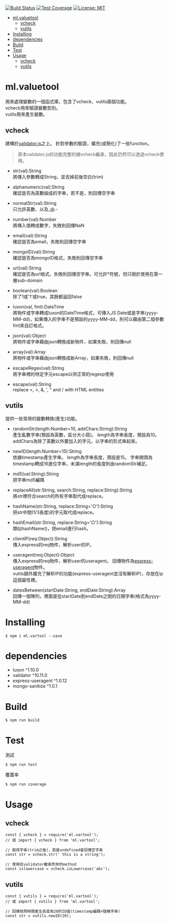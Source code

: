 [![Build Status](https://travis-ci.org/ML-Jason/ml.vartool.svg?branch=master)](https://travis-ci.org/ML-Jason/ml.vartool)
[![Test Coverage](https://api.codeclimate.com/v1/badges/951ba2030fc02992c0e1/test_coverage)](https://codeclimate.com/github/ML-Jason/ml.vartool/test_coverage)
[![License: MIT](https://img.shields.io/badge/License-MIT-yellow.svg)](https://opensource.org/licenses/MIT)
<!--[![Coverage Status](https://coveralls.io/repos/github/ML-Jason/ml.vartool/badge.svg?branch=master)](https://coveralls.io/github/ML-Jason/ml.vartool?branch=master)-->

<!-- TOC -->

- [ml.valuetool](#mlvaluetool)
  - [vcheck](#vcheck)
  - [vutils](#vutils)
- [Installing](#installing)
- [dependencies](#dependencies)
- [Build](#build)
- [Test](#test)
- [Usage](#usage)
  - [vcheck](#vcheck-1)
  - [vutils](#vutils-1)

<!-- /TOC -->

# ml.valuetool
用來處理變數的一個函式庫，包含了vcheck、vutils兩個功能。  
vcheck用來驗證變數型別。  
vutils用來產生變數。

## vcheck
建構於[validator.js](https://github.com/chriso/validator.js)之上。
針對參數的驗證，擴充(或簡化)了一些function。
> 原本validator.js的功能完整的被vcheck繼承，因此仍然可以透過vcheck使用。

* str(val):String  
  將傳入參數轉成String，並去掉前後空白(trim)

* alphanumeric(val):String  
  確認是否為英數組成的字串，若不是，則回傳空字串
  
* normalStr(val):String  
  只允許英數、以及_@.-

* number(val):Number  
  將傳入值轉成數字，失敗則回傳NaN

* email(val):String  
  確認是否為email，失敗則回傳空字串

* mongoID(val):String  
  確認是否為mongoID格式，失敗則回傳空字串

* url(val):String  
  確認是否為url格式，失敗則回傳空字串。可允許*符號，但只限於使用在第一層sub-domain

* boolean(val):Boolean  
  除了1或'1'或true，其餘都返回false

* luxon(val, fmt):DateTime  
  將物件或字串轉成luxon的DateTime格式，可傳入JS Date或是字串(yyyy-MM-dd)，如果傳入的字串不是預設的yyyy-MM-dd，則可以藉由第二個參數fmt來自訂格式。

* json(val):Object  
  將物件或字串藉由json轉換成新物件，如果失敗，則回傳null

* array(val):Array  
  將物件或字串藉由json轉換成新Array，如果失敗，則回傳null

* escapeRegex(val):String  
  將字串裡的特定字元escape以供正常的regexp使用

* escape(val):String  
  replace <, >, &, ', " and / with HTML entities

## vutils
提供一些常用的變數轉換(產生)功能。

* randomStr(length:Number=10, addChars:String):String  
  產生亂數字串(預設為英數，區分大小寫)。
  length為字串長度，預設為10。
  addChars為除了英數以外要加入的字元，以字串的形式串起來。

* newID(length:Number=15):String  
  依據timestamp產生字串。
  length為字串長度，預設是15。
  字串開頭為timestamp轉成16進位字串，未滿length的長度則由randomStr補足。

* md5(val:String):String  
  把字串md5編碼

* replaceAll(str:String, search:String, replace:String):String  
  將str裡符合search的所有字串取代成replace。

* hashName(str:String, replace:String='○'):String  
  把str中間(1/3長度)的字元取代成replace。

* hashEmail(str:String, replace:String='○'):String  
  類似hashName()，把email進行hash。

* clientIP(req:Object):String  
  傳入express的req物件，解析user的IP。

* useragent(req:Object):Object  
  傳入express的req物件，解析user的useragent。
  回傳物件為[express-useragent](https://github.com/biggora/express-useragent)物件。  
  vutils額外擴充了解析IP的功能(express-useragent並沒有解析IP)，存放在ip這個屬性裡。

* datesBetween(startDate:String, endDate:String):Array  
  回傳一個陣列，裡面是從startDate到endDate之間的日期字串(格式為yyyy-MM-dd)

# Installing
```
$ npm i ml.vartool --save
```

# dependencies
* luxon ^1.10.0
* validator ^10.11.0
* express-useragent ^1.0.12
* mongo-sanitize ^1.0.1

# Build
```
$ npm run build
```

# Test
測試
```
$ npm run test
```
覆蓋率
```
$ npm run coverage
```

# Usage
## vcheck
```
const { vcheck } = require('ml.vartool');
// 或 import { vcheck } from 'ml.vartool';

// 取得字串(trim之後)，若是undefined會回傳空字串
const str = vcheck.str(' this is a string'); 

// 使用從validator繼承而來的method
const islowercase = vcheck.isLowercase('abc');
```
## vutils
```
const { vutils } = require('ml.vartool');
// 或 import { vutils } from 'ml.vartool';

// 回傳依照時間產生長度為20的ID值(timestamp編碼+隨機字串)
const str = vutils.newID(20); 
```
